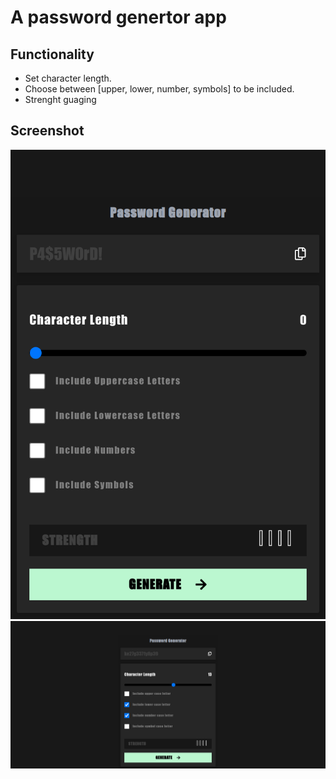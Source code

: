 # A password genertor app

## Functionality
- Set character length.
- Choose between [upper, lower, number, symbols] to be included.
- Strenght guaging

## Screenshot

![mobile view](screenshot/mobile.png)
![desktop view](screenshot/desktop.png)

